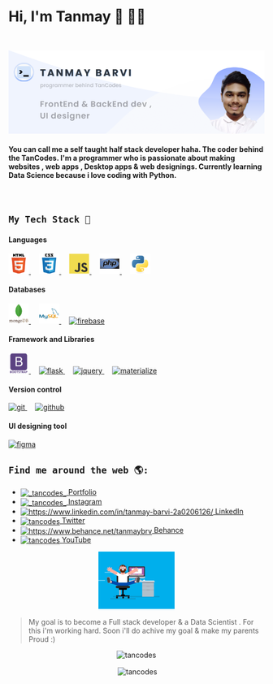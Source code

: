 # Hi, I'm Tanmay  👋 👨‍💻
&nbsp; 
<p align="center" width="100%">
    <img src="https://raw.githubusercontent.com/TanCodes/readme_img/main/gitimg.png"> 
</p>

#### You can call me a self taught half stack developer haha. The coder behind the TanCodes. I'm a programmer who is passionate about making websites , web apps , Desktop apps & web designings. Currently learning Data Science because i love coding with Python.
&nbsp;
## `My Tech Stack 🤘`

####  Languages

>
 <p align="left";> 
     <a href="#" target="_blank"> <img src="https://raw.githubusercontent.com/devicons/devicon/master/icons/html5/html5-original-wordmark.svg" alt="html5" width="40" height="40"/> </a> &nbsp &nbsp 
      <a href="#" target="_blank"> <img src="https://raw.githubusercontent.com/devicons/devicon/master/icons/css3/css3-original-wordmark.svg" alt="css3" width="40" height="40"/> </a>  &nbsp &nbsp 
     <a href="#" target="_blank"> 
      <img src="https://raw.githubusercontent.com/devicons/devicon/master/icons/javascript/javascript-original.svg" alt="javascript" width="40" height="40"/> </a>  
 &nbsp &nbsp 
      <a href="#" target="_blank"> <img src="https://raw.githubusercontent.com/devicons/devicon/master/icons/php/php-original.svg" alt="php" width="40" height="40"/> </a> 
  &nbsp &nbsp 
      <a href="#" target="_blank"> <img src="https://raw.githubusercontent.com/devicons/devicon/master/icons/python/python-original.svg" alt="python" width="40" height="40"/> </a> 
</p>

#### Databases
>
 <p align="left"> 
     <a href="#" target="_blank"> <img src="https://raw.githubusercontent.com/devicons/devicon/master/icons/mongodb/mongodb-original-wordmark.svg" alt="mongodb" width="40" height="40"/> </a>  &nbsp &nbsp 
     <a href="#" target="_blank"> <img src="https://raw.githubusercontent.com/devicons/devicon/master/icons/mysql/mysql-original-wordmark.svg" alt="mysql" width="40" height="40"/> </a>  &nbsp &nbsp 
     <a href="#" target="_blank"> <img src="https://www.vectorlogo.zone/logos/firebase/firebase-icon.svg" alt="firebase" width="40" height="40"/> </a> 
</p>

#### Framework and Libraries
> 
  <p align="left"> 
 <a href="#" target="_blank"> <img src="https://raw.githubusercontent.com/devicons/devicon/master/icons/bootstrap/bootstrap-plain-wordmark.svg" alt="bootstrap" width="40" height="40"/> </a>  &nbsp &nbsp 
 <a href="#" target="_blank"> <img src="https://www.vectorlogo.zone/logos/pocoo_flask/pocoo_flask-icon.svg" alt="flask" width="40" height="40"/> </a>  &nbsp &nbsp 
 <a href="#" target="_blank"> <img src="https://bs-uploads.toptal.io/blackfish-uploads/components/skill_page/content/logo_file/logo/195509/jquery-61c323b5e33214d6c3d442ed276eab68.png" alt="jquery" width="40" height="40"/> </a> &nbsp &nbsp
<a href="#" target="_blank"> <img src="https://raw.githubusercontent.com/prplx/svg-logos/5585531d45d294869c4eaab4d7cf2e9c167710a9/svg/materialize.svg" alt="materialize" width="40" height="40"/> </a></p>

#### Version control
>
 <p align="left"> 
 <a href="#" target="_blank"> <img src="https://www.vectorlogo.zone/logos/git-scm/git-scm-icon.svg" alt="git" width="40" height="40"/> </a>  &nbsp &nbsp
 <a href="#" target="_blank"> <img src="https://www.freepnglogos.com/uploads/512x512-logo-png/512x512-logo-github-icon-35.png" alt="github" width="40" height="40"/></a> 
</p>

#### UI designing tool
>
 <p align="left"> <a href="#" target="_blank"> <img src="https://www.vectorlogo.zone/logos/figma/figma-icon.svg" alt="figma" width="40" height="40"/></a> 
</p>
     
## `Find me around the web 🌎:`
> 

* <a href="http://tancodes.atspace.cc/" target="blank">  <img align="center" src="https://creazilla-store.fra1.digitaloceanspaces.com/emojis/43211/desktop-computer-emoji-clipart-md.png" alt="_tancodes_" height="25" width="25" /> Portfolio </a>
* <a href="https://instagram.com/_tancodes_" target="blank">  <img align="center" src="https://raw.githubusercontent.com/rahuldkjain/github-profile-readme-generator/master/src/images/icons/Social/instagram.svg" alt="_tancodes_" height="20" width="20" /> Instagram </a>
* <a href="https://www.linkedin.com/in/tanmay-barvi-2a0206126/" target="blank">  <img align="center" src="https://raw.githubusercontent.com/rahuldkjain/github-profile-readme-generator/master/src/images/icons/Social/linked-in-alt.svg" alt="https://www.linkedin.com/in/tanmay-barvi-2a0206126/" height="20" width="20" /> LinkedIn </a>
* <a href="https://twitter.com/tancodes" target="blank">  <img align="center" src="https://raw.githubusercontent.com/rahuldkjain/github-profile-readme-generator/master/src/images/icons/Social/twitter.svg" alt="tancodes" height="20" width="20" /> Twitter </a>
* <a href="https://www.behance.net/tanmaybrv" target="blank"> <img align="center" src="https://raw.githubusercontent.com/rahuldkjain/github-profile-readme-generator/master/src/images/icons/Social/behance.svg" alt="https://www.behance.net/tanmaybrv" height="20" width="20" /> Behance </a>
* <a href="https://www.youtube.com/channel/UC370GTtJnvWs8wDH9UXoBzQ?view_as=subscriber" target="blank"> <img align="center" src="https://raw.githubusercontent.com/rahuldkjain/github-profile-readme-generator/master/src/images/icons/Social/youtube.svg" alt="tancodes" height="20" width="20" /> YouTube  </a> 

<p align="center">
  <img src="https://raw.githubusercontent.com/TanCodes/readme_img/main/ezgif-6-c5c72c3f9fb3.gif">
</p>

> My goal is to become a Full stack developer & a Data Scientist .
>For this i'm working hard. Soon i'll do achive my goal & make my parents Proud :)

<p align="center"> <img src="https://komarev.com/ghpvc/?username=tancodes&label=Profile%20views&color=0e75b6&style=flat" alt="tancodes" /> </p>

<p align="center">&nbsp;<img align="center" src="https://github-readme-stats.vercel.app/api?username=tancodes&show_icons=true&locale=en" alt="tancodes" /></p>


